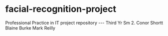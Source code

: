# facial-recognition-project
Professional Practice in IT project repository --- Third Yr Sm 2.
Conor Shortt
Blaine Burke
Mark Reilly
